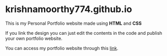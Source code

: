 # krishnamoorthy774.github.io
This is my Personal Portfolio website made using **HTML** and **CSS**

If you link the design you can just edit the contents in the code and publish your own portfolio website.

You can access my portfolio website through this [link](https://k-krishnamoorthy.github.io/).
